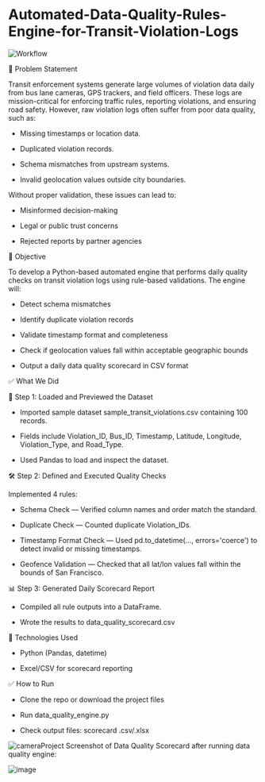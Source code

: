 # Automated-Data-Quality-Rules-Engine-for-Transit-Violation-Logs

![Workflow](https://github.com/user-attachments/assets/36fa6226-20c4-405e-9f34-da3de74bde27)


🧩 Problem Statement

Transit enforcement systems generate large volumes of violation data daily from bus lane cameras, GPS trackers, and field officers. These logs are mission-critical for enforcing traffic rules, reporting violations, and ensuring road safety. However, raw violation logs often suffer from poor data quality, such as:

* Missing timestamps or location data.

* Duplicated violation records.

* Schema mismatches from upstream systems.

* Invalid geolocation values outside city boundaries.

Without proper validation, these issues can lead to:

* Misinformed decision-making

* Legal or public trust concerns

* Rejected reports by partner agencies

🌟 Objective

To develop a Python-based automated engine that performs daily quality checks on transit violation logs using rule-based validations. The engine will:

* Detect schema mismatches

* Identify duplicate violation records

* Validate timestamp format and completeness

* Check if geolocation values fall within acceptable geographic bounds

* Output a daily data quality scorecard in CSV format

✅ What We Did

📁 Step 1: Loaded and Previewed the Dataset

* Imported sample dataset sample_transit_violations.csv containing 100 records.

* Fields include Violation_ID, Bus_ID, Timestamp, Latitude, Longitude, Violation_Type, and Road_Type.

* Used Pandas to load and inspect the dataset.

🛠 Step 2: Defined and Executed Quality Checks

Implemented 4 rules:

* Schema Check — Verified column names and order match the standard.

* Duplicate Check — Counted duplicate Violation_IDs.

* Timestamp Format Check — Used pd.to_datetime(..., errors='coerce') to detect invalid or missing timestamps.

* Geofence Validation — Checked that all lat/lon values fall within the bounds of San Francisco.

📊 Step 3: Generated Daily Scorecard Report

* Compiled all rule outputs into a DataFrame.

* Wrote the results to data_quality_scorecard.csv

📀 Technologies Used

* Python (Pandas, datetime)

* Excel/CSV for scorecard reporting

✅ How to Run

* Clone the repo or download the project files

* Run data_quality_engine.py

* Check output files: scorecard .csv/.xlsx

![camera](https://img.icons8.com/ios-filled/20/000000/camera.png)Project Screenshot of Data Quality Scorecard after running data quality engine:

![image](https://github.com/user-attachments/assets/9ed3a8db-b69d-4d7e-a341-630e102b1d8b)



